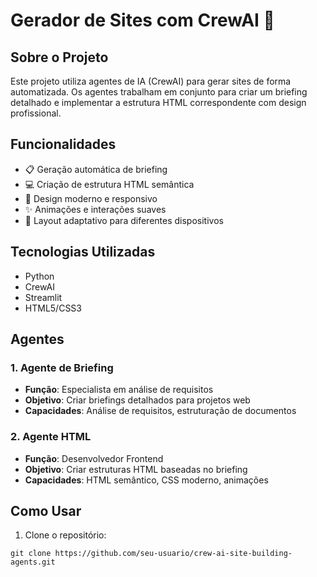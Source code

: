 # Gerador de Sites com CrewAI 🧠

## Sobre o Projeto
Este projeto utiliza agentes de IA (CrewAI) para gerar sites de forma automatizada. Os agentes trabalham em conjunto para criar um briefing detalhado e implementar a estrutura HTML correspondente com design profissional.

## Funcionalidades
- 📋 Geração automática de briefing
- 💻 Criação de estrutura HTML semântica
- 🎨 Design moderno e responsivo
- ✨ Animações e interações suaves
- 📱 Layout adaptativo para diferentes dispositivos

## Tecnologias Utilizadas
- Python
- CrewAI
- Streamlit
- HTML5/CSS3

## Agentes
### 1. Agente de Briefing
- **Função**: Especialista em análise de requisitos
- **Objetivo**: Criar briefings detalhados para projetos web
- **Capacidades**: Análise de requisitos, estruturação de documentos

### 2. Agente HTML
- **Função**: Desenvolvedor Frontend
- **Objetivo**: Criar estruturas HTML baseadas no briefing
- **Capacidades**: HTML semântico, CSS moderno, animações

## Como Usar
1. Clone o repositório:
```plaintext
git clone https://github.com/seu-usuario/crew-ai-site-building-agents.git
```